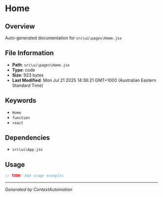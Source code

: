 # Home

## Overview
Auto-generated documentation for `src\ui\pages\Home.jsx`

## File Information
- **Path**: `src\ui\pages\Home.jsx`
- **Type**: code
- **Size**: 923 bytes
- **Last Modified**: Mon Jul 21 2025 14:36:21 GMT+1000 (Australian Eastern Standard Time)

## Keywords
- `Home`
- `function`
- `react`

## Dependencies
- `src\ui\App.jsx`

## Usage
```javascript
// TODO: Add usage examples
```

---
*Generated by ContextAutomation*
